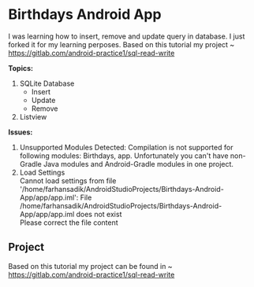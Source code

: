 # Birthdays Android App

I was learning how to insert, remove and update query in database. I just forked it for my learning perposes. Based on this tutorial my project ~ https://gitlab.com/android-practice1/sql-read-write


**Topics:**
 1. SQLite Database 
    - Insert 
    - Update 
    - Remove 
 2. Listview 

**Issues:**
 1. Unsupported Modules Detected: Compilation is not supported for following modules: Birthdays, app. Unfortunately you can't have non-Gradle Java modules and Android-Gradle modules in one project.
 2. Load Settings <br>
		  Cannot load settings from file '/home/farhansadik/AndroidStudioProjects/Birthdays-Android-App/app/app.iml': File /home/farhansadik/AndroidStudioProjects/Birthdays-Android-App/app/app.iml does not exist <br>
		  Please correct the file content
		  
## Project 
Based on this tutorial my project can be found in ~ https://gitlab.com/android-practice1/sql-read-write
